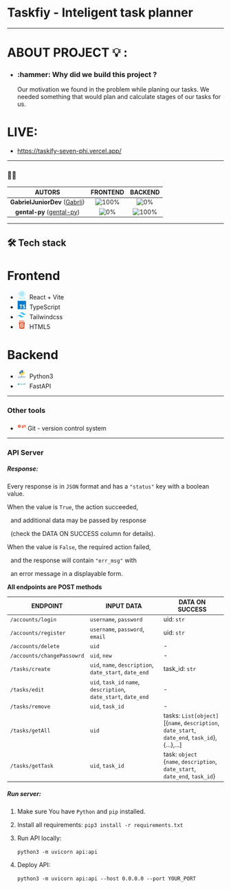 <h1>Taskfiy - Inteligent task planner </h1>

---
# ABOUT PROJECT :bulb: : 
- <h3>:hammer: Why did we build this project ?</h3> Our motivation we found in the problem while planing our tasks. We needed something that would plan and calculate stages of our tasks for us.

# LIVE:

- https://taskify-seven-phi.vercel.app/

---

### :man_technologist:

| AUTORS                                                     | FRONTEND                              | BACKEND                               |
|:----------------------------------------------------------:|:-------------------------------------:|:-------------------------------------:|
| **GabrielJuniorDev** ([Gabrli](https://github.com/Gabrli)) | ![100%](https://progress-bar.dev/100) | ![0%](https://progress-bar.dev/0)     |
| **gental-py** ([gental-py](https://github.com/gental-py/)) | ![0%](https://progress-bar.dev/0)     | ![100%](https://progress-bar.dev/100) |

---

## :hammer_and_wrench: Tech stack

<h1>Frontend</h1>

- <img src="https://github.com/devicons/devicon/blob/master/icons/react/react-original-wordmark.svg" title="React" alt="React" width="20" height="20"/>&nbsp; React + Vite
- <img src="https://github.com/devicons/devicon/blob/master/icons/typescript/typescript-original.svg" title="TypeScript" alt="TypeScript" width="20" height="20"/>&nbsp; TypeScript
- <img src="https://github.com/devicons/devicon/blob/master/icons/tailwindcss/tailwindcss-plain.svg"  title="CSS3" alt="CSS" width="20" height="20"/>&nbsp; Tailwindcss
- <img src="https://github.com/devicons/devicon/blob/master/icons/html5/html5-plain-wordmark.svg"  title="HTML" alt="HTML5" width="20" height="20"/>&nbsp; HTML5

<h1>Backend</h1>

- <img src="https://github.com/devicons/devicon/blob/master/icons/python/python-original-wordmark.svg"  title="Python3" alt="Python3" width="20" height="20"/>&nbsp; Python3
- <img src="https://github.com/devicons/devicon/blob/master/icons/fastapi/fastapi-original-wordmark.svg"  title="FastAPI" alt="FastAPI" width="20" height="20"/>&nbsp; FastAPI

---

### Other tools

- <img src="https://github.com/devicons/devicon/blob/master/icons/git/git-plain-wordmark.svg"  title="GIT" alt="GIT" width="20" height="20"/>  Git - version control system

---

### API Server

##### Response:

Every response is in `JSON` format and has a `"status"` key with a boolean value.

When the value is `True`, the action succeeded,

  and additional data may be passed by response

  (check the DATA ON SUCCESS column for details).

When the value is `False`, the required action failed,

  and the response will contain `"err_msg"` with

  an error message in a displayable form.

**All endpoints are POST methods**

| **ENDPOINT**               | **INPUT DATA**                                                   | **DATA ON SUCCESS**                                                                                 |
| -------------------------- | ---------------------------------------------------------------- | --------------------------------------------------------------------------------------------------- |
| `/accounts/login`          | `username`, `password`                                           | uid: `str`                                                                                          |
| `/accounts/register`       | `username`, `password`, `email`                                  | uid: `str`                                                                                          |
| `/accounts/delete`         | `uid`                                                            | -                                                                                                   |
| `/accounts/changePassowrd` | `uid`, `new`                                                     | -                                                                                                   |
| `/tasks/create`            | `uid`, `name`, `description`, `date_start`, `date_end`           | task_id: `str`                                                                                      |
| `/tasks/edit`              | `uid`, `task_id` `name`, `description`, `date_start`, `date_end` | -                                                                                                   |
| `/tasks/remove`            | `uid`, `task_id`                                                 | -                                                                                                   |
| `/tasks/getAll`            | `uid`                                                            | tasks: `List[object]`<br/>[{`name`, `description`, `date_start`, `date_end`, `task_id`}, {...},...] |
| `/tasks/getTask`           | `uid`, `task_id`                                                 | task: `object`<br/>{`name`, `description`, `date_start`, `date_end`, `task_id`}                     |

##### Run server:

1. Make sure You have `Python` and `pip` installed.

2. Install all requirements: `pip3 install -r requirements.txt` 

3. Run API locally:
   
   `python3 -m uvicorn api:api`

4. Deploy API:
   
   `python3 -m uvicorn api:api --host 0.0.0.0 --port YOUR_PORT`
